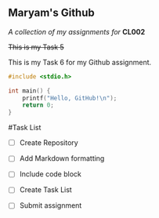 ## Maryam's Github
*A collection of my assignments for* **CL002**  

~~This is my Task 5~~  

This is my Task 6 for my Github assignment.  

```c
#include <stdio.h>

int main() {
    printf("Hello, GitHub!\n");
    return 0;
}
```
#Task List
- [ ] Create Repository
- [ ] Add Markdown formatting
- [ ] Include code block
- [ ] Create Task List
- [ ] Submit assignment

